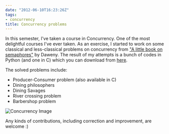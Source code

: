 ```yaml
---
date: "2012-06-10T16:23:26Z"
tags:
- concurrency
title: Concurrency problems
---
```


In this semester, I've taken a course in Concurrency. One of the most delightful courses I've ever taken. As an exercise, I started to work on some classical and less-classical problems on concurrency from ["A little book on semaphores"](www.greenteapress.com/semaphores/ "Green tea press, A little book on semaphores") by Daweny. The result of my attempts is a bunch of codes in Python (and one in C) which you can download from [here](http://ge.tt/8gpNhuI/v/0?c "Concurrency problems solution").

The solved problems include:

- Producer-Consumer problem (also available in C)
- Dining philosophers
- Dining Savages
- River crossing problem
- Barbershop problem

![Concurrency Image](https://encrypted-tbn3.google.com/images?q=tbn:ANd9GcSCzUxk0pBX8Vn0TyAwOTOu42ckWnhiOXIuR8N4BVYheR8431hTQw)

Any kinds of contributions, including correction and improvement, are welcome :)